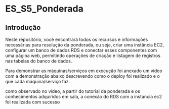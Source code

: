 # ES_S5_Ponderada
## Introdução

Neste repositório, você encontrará todos os recursos e informações necessárias para resolução da ponderada, ou seja, criar uma instância EC2, configurar um banco de dados RDS e conectar esses componentes com uma página web, permitindo operações de criação e listagem de registros nas tabelas do banco de dados.

Para demonstrar as máquinas/serviços em execução foi anexado um video com a demonstração abaixo descrevendo como o deploy foi realizado e o que cada máquina/serviço faz.

como observado no video, a partir do tutorial da ponderada e os conhecimentos adquiridos em sala, a conexão do RDS com a instancia ec2 foi realizada com sucesso
